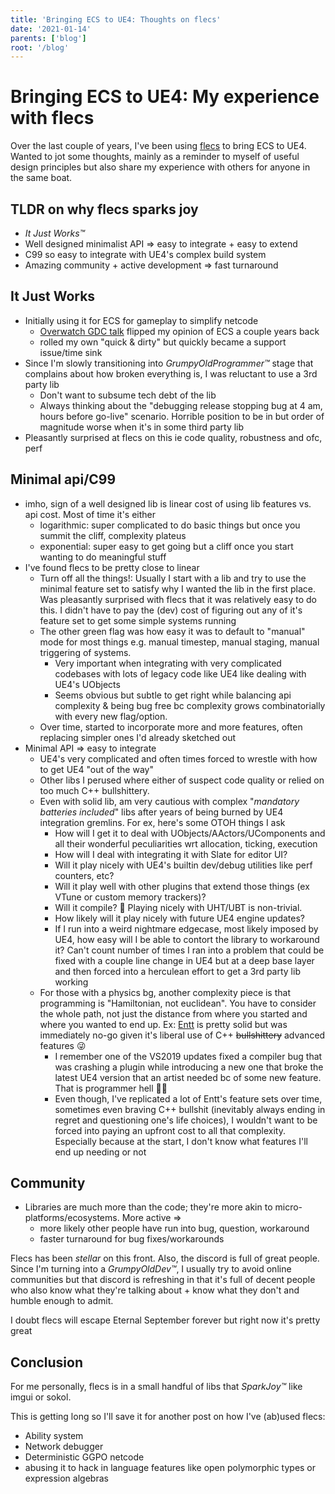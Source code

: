 ```yaml
---
title: 'Bringing ECS to UE4: Thoughts on flecs'
date: '2021-01-14'
parents: ['blog']
root: '/blog'
---
```


# Bringing ECS to UE4: My experience with flecs

Over the last couple of years, I've been using [flecs](https://github.com/SanderMertens/flecs) to bring ECS to UE4. Wanted to jot some thoughts, mainly as a reminder to myself of useful design principles but also share my experience with others for anyone in the same boat.

## TLDR on why flecs sparks joy

- *It Just Works™*
- Well designed minimalist API =&gt; easy to integrate + easy to extend
- C99 so easy to integrate with UE4's complex build system
- Amazing community + active development =&gt; fast turnaround

## It Just Works

- Initially using it for ECS for gameplay to simplify netcode
  - [Overwatch GDC talk](https://www.youtube.com/watch?v=W3aieHjyNvw) flipped my opinion of ECS a couple years back
  - rolled my own "quick & dirty" but quickly became a support issue/time sink
- Since I'm slowly transitioning into *GrumpyOldProgrammer™* stage that complains about how broken everything is, I was reluctant to use a 3rd party lib
  - Don't want to subsume tech debt of the lib
  - Always thinking about the "debugging release stopping bug at 4 am, hours before go-live" scenario. Horrible position to be in but order of magnitude worse when it's in some third party lib
- Pleasantly surprised at flecs on this ie code quality, robustness and ofc, perf

## Minimal api/C99

- imho, sign of a well designed lib is linear cost of using lib features vs. api cost. Most of time it's either
  - logarithmic: super complicated to do basic things but once you summit the cliff, complexity plateus
  - exponential: super easy to get going but a cliff once you start wanting to do meaningful stuff
- I've found flecs to be pretty close to linear
  - Turn off all the things!: Usually I start with a lib and try to use the minimal feature set to satisfy why I wanted the lib in the first place. Was pleasantly surprised with flecs that it was relatively easy to do this. I didn't have to pay the (dev) cost of figuring out any of it's feature set to get some simple systems running
  - The other green flag was how easy it was to default to "manual" mode for most things e.g. manual timestep, manual staging, manual triggering of systems.
    - Very important when integrating with very complicated codebases with lots of legacy code like UE4 like dealing with UE4's UObjects
    - Seems obvious but subtle to get right while balancing api complexity & being bug free bc complexity grows combinatorially with every new flag/option.
  - Over time, started to incorporate more and more features, often replacing simpler ones I'd already sketched out
- Minimal API =&gt; easy to integrate
  - UE4's very complicated and often times forced to wrestle with how to get UE4 "out of the way"
  - Other libs I perused where either of suspect code quality or relied on too much C++ bullshittery.
  - Even with solid lib, am very cautious with complex "*mandatory batteries included*" libs after years of being burned by UE4 integration gremlins. For ex, here's some OTOH things I ask
    - How will I get it to deal with UObjects/AActors/UComponents and all their wonderful peculiarities wrt allocation, ticking, execution
    - How will I deal with integrating it with Slate for editor UI?
    - Will it play nicely with UE4's builtin dev/debug utilities like perf counters, etc?
    - Will it play well with other plugins that extend those things (ex VTune or custom memory trackers)?
    - Will it compile? 🤣 Playing nicely with UHT/UBT is non-trivial.
    - How likely will it play nicely with future UE4 engine updates?
    - If I run into a weird nightmare edgecase, most likely imposed by UE4, how easy will I be able to contort the library to workaround it? Can't count number of times I ran into a problem that could be fixed with a couple line change in UE4 but at a deep base layer and then forced into a herculean effort to get a 3rd party lib working
  - For those with a physics bg, another complexity piece is that programming is "Hamiltonian, not euclidean". You have to consider the whole path, not just the distance from where you started and where you wanted to end up. Ex: [Entt](https://github.com/skypjack/entt) is pretty solid but was immediately no-go given it's liberal use of C++ ~~bullshittery~~ advanced features 😜
    - I remember one of the VS2019 updates fixed a compiler bug that was crashing a plugin while introducing a new one that broke the latest UE4 version that an artist needed bc of some new feature. That is programmer hell 🤦‍♀️
    - Even though, I've replicated a lot of Entt's feature sets over time, sometimes even braving C++ bullshit (inevitably always ending in regret and questioning one's life choices), I wouldn't want to be forced into paying an upfront cost to all that complexity. Especially because at the start, I don't know what features I'll end up needing or not

## Community

- Libraries are much more than the code; they're more akin to micro-platforms/ecosystems. More active =&gt;
  - more likely other people have run into bug, question, workaround
  - faster turnaround for bug fixes/workarounds

Flecs has been *stellar* on this front. Also, the discord is full of great people. Since I'm turning into a *GrumpyOldDev™*, I usually try to avoid online communities but that discord is refreshing in that it's full of decent people who also know what they're talking about + know what they don't and humble enough to admit.

I doubt flecs will escape Eternal September forever but right now it's pretty great

## Conclusion

For me personally, flecs is in a small handful of libs that *SparkJoy™* like imgui or sokol.

This is getting long so I'll save it for another post on how I've (ab)used flecs:

- Ability system
- Network debugger
- Deterministic GGPO netcode
- abusing it to hack in language features like open polymorphic types or expression algebras
